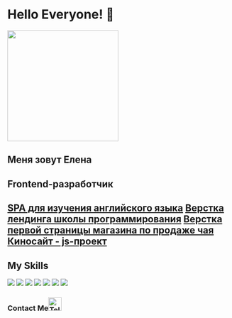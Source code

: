 # Hello Everyone! 👋
<img src="https://img.freepik.com/premium-vector/digital-workers-no-maiden-working-flat-vector_864013-961.jpg?w=826" width="250" height="250">


## Меня зовут Елена
Frontend-разработчик
---
 [SPA для изучения английского языка](https://elboyko.github.io/react-english-words/)
 [Верстка лендинга школы программирования](https://elboyko.github.io/Kontur/)
 [Верстка первой страницы магазина по продаже чая](https://elboyko.github.io/TeaSite/)
 [Киносайт - js-проект](https://elboyko.github.io/js-project/)
---  

## My Skills
<div style="display: inline;">
    <img src="https://img.icons8.com/color/48/000000/html-5.png"/>
    <img src="https://img.icons8.com/color/48/000000/css3.png"/>
    <img src="https://img.icons8.com/windows/48/000000/sass.png"/>
    <img src="https://img.icons8.com/color/48/000000/javascript.png"/>
    <img src="https://img.icons8.com/color/48/000000/figma--v1.png"/>
    <img src="https://img.icons8.com/color/48/000000/bootstrap.png"/>
    <img src="https://img.icons8.com/officel/40/000000/react.png"/>
</div>

###  Contact Me[<img src="https://upload.wikimedia.org/wikipedia/commons/8/82/Telegram_logo.svg" alt="Telegram" width="30">](https://t.me/ElnaBT)
